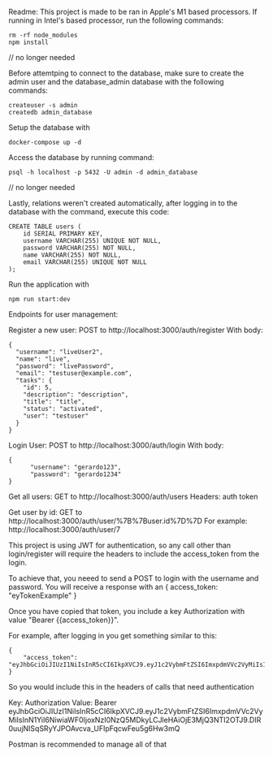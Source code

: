 Readme:
This project is made to be ran in Apple's M1 based processors. If running in Intel's based processor, run the following commands:
```
rm -rf node_modules
npm install
```

// no longer needed

Before attemtping to connect to the database, make sure to create the admin user and the database_admin database with the following commands:
```
createuser -s admin
createdb admin_database
```


Setup the database with 
```
docker-compose up -d
```

Access the database by running command:
```
psql -h localhost -p 5432 -U admin -d admin_database
```

// no longer needed

Lastly, relations weren't created automatically, after logging in to the database with the command, execute this code:
```
CREATE TABLE users (
    id SERIAL PRIMARY KEY,
    username VARCHAR(255) UNIQUE NOT NULL,
    password VARCHAR(255) NOT NULL,
    name VARCHAR(255) NOT NULL,
    email VARCHAR(255) UNIQUE NOT NULL
);
```

Run the application with 
```
npm run start:dev
```

Endpoints for user management:

Register a new user:
POST to http://localhost:3000/auth/register
With body:
```
{
  "username": "liveUser2",
  "name": "live",
  "password": "livePassword",
  "email": "testuser@example.com",
  "tasks": {
    "id": 5,
    "description": "description",
    "title": "title",
    "status": "activated",
    "user": "testuser"
  }
}
```

Login User:
POST to http://localhost:3000/auth/login
With body:
```
{
      "username": "gerardo123",
      "password": "gerardo1234"
}
```

Get all users:
GET to http://localhost:3000/auth/users
Headers: auth token

Get user by id:
GET to http://localhost:3000/auth/user/%7B%7Buser.id%7D%7D
For example: http://localhost:3000/auth/user/7

This project is using JWT for authentication, so any call other than login/register will require the headers to include the access_token from the login.

To achieve that, you neeed to send a POST to login with the username and password. You will receive a response with an { access_token: "eyTokenExample" }

Once you have copied that token, you include a key Authorization with value "Bearer {{access_token}}".

For example, after logging in you get something similar to this:
```
{
    "access_token": "eyJhbGciOiJIUzI1NiIsInR5cCI6IkpXVCJ9.eyJ1c2VybmFtZSI6ImxpdmVVc2VyMiIsInN1YiI6NiwiaWF0IjoxNzI0NzQ5MDkyLCJleHAiOjE3MjQ3NTI2OTJ9.DIR0uujNISqSRyYJPOAvcva_UFIpFqcwFeu5g6Hw3mQ"
}
```

So you would include this in the headers of calls that need authentication

Key: Authorization
Value: Bearer eyJhbGciOiJIUzI1NiIsInR5cCI6IkpXVCJ9.eyJ1c2VybmFtZSI6ImxpdmVVc2VyMiIsInN1YiI6NiwiaWF0IjoxNzI0NzQ5MDkyLCJleHAiOjE3MjQ3NTI2OTJ9.DIR0uujNISqSRyYJPOAvcva_UFIpFqcwFeu5g6Hw3mQ


Postman is recommended to manage all of that 

